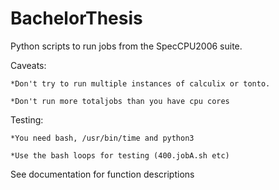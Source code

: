 # BachelorThesis

Python scripts to run jobs from the SpecCPU2006 suite.

Caveats:

    *Don't try to run multiple instances of calculix or tonto.
  
    *Don't run more totaljobs than you have cpu cores

Testing:

    *You need bash, /usr/bin/time and python3
  
    *Use the bash loops for testing (400.jobA.sh etc)
    
  
See documentation for function descriptions
